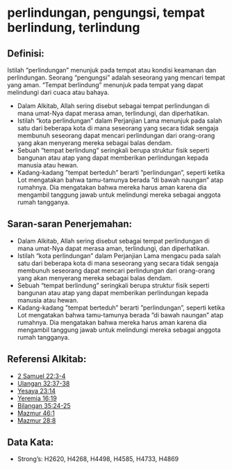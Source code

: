 # perlindungan, pengungsi, tempat berlindung, terlindung

## Definisi:

Istilah “perlindungan” menunjuk pada tempat atau kondisi keamanan dan perlindungan. Seorang “pengungsi” adalah seseorang yang mencari tempat yang aman. “Tempat berlindung” menunjuk pada tempat yang dapat melindungi dari cuaca atau bahaya.

* Dalam Alkitab, Allah sering disebut sebagai tempat perlindungan di mana umat-Nya dapat merasa aman, terlindungi, dan diperhatikan.
* Istilah “kota perlindungan” dalam Perjanjian Lama menunjuk pada salah satu dari beberapa kota di mana seseorang yang secara tidak sengaja membunuh seseorang dapat mencari perlindungan dari orang-orang yang akan menyerang mereka sebagai balas dendam.
* Sebuah “tempat berlindung” seringkali berupa struktur fisik seperti bangunan atau atap yang dapat memberikan perlindungan kepada manusia atau hewan.
* Kadang-kadang ”tempat berteduh” berarti ”perlindungan”, seperti ketika Lot mengatakan bahwa tamu-tamunya berada ”di bawah naungan” atap rumahnya. Dia mengatakan bahwa mereka harus aman karena dia mengambil tanggung jawab untuk melindungi mereka sebagai anggota rumah tangganya.

## Saran-saran Penerjemahan:

* Dalam Alkitab, Allah sering disebut sebagai tempat perlindungan di mana umat-Nya dapat merasa aman, terlindungi, dan diperhatikan.
* Istilah “kota perlindungan” dalam Perjanjian Lama mengacu pada salah satu dari beberapa kota di mana seseorang yang secara tidak sengaja membunuh seseorang dapat mencari perlindungan dari orang-orang yang akan menyerang mereka sebagai balas dendam.
* Sebuah “tempat berlindung” seringkali berupa struktur fisik seperti bangunan atau atap yang dapat memberikan perlindungan kepada manusia atau hewan.
* Kadang-kadang ”tempat berteduh” berarti ”perlindungan”, seperti ketika Lot mengatakan bahwa tamu-tamunya berada ”di bawah naungan” atap rumahnya. Dia mengatakan bahwa mereka harus aman karena dia mengambil tanggung jawab untuk melindungi mereka sebagai anggota rumah tangganya.

## Referensi Alkitab:

* [2 Samuel 22:3-4](rc://en/tn/help/2sa/22/03)
* [Ulangan 32:37-38](rc://en/tn/help/deu/32/37)
* [Yesaya 23:14](rc://en/tn/help/isa/23/14)
* [Yeremia 16:19](rc://en/tn/help/jer/16/19)
* [Bilangan 35:24-25](rc://en/tn/help/num/35/24)
* [Mazmur 46:1](rc://en/tn/help/psa/046/01)
* [Mazmur 28:8](rc://en/tn/help/psa/028/08)

## Data Kata:

* Strong’s: H2620, H4268, H4498, H4585, H4733, H4869
